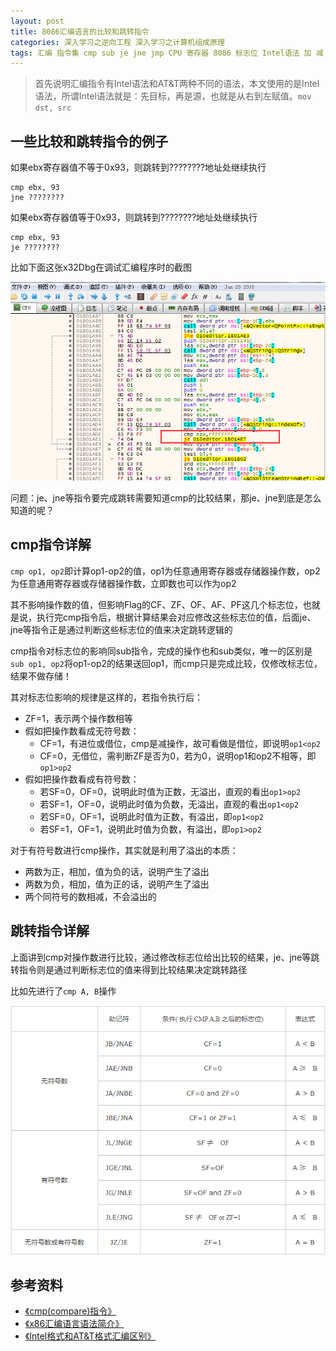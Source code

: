 ```yaml
---
layout: post
title: 8086汇编语言的比较和跳转指令
categories: 深入学习之逆向工程 深入学习之计算机组成原理
tags: 汇编 指令集 cmp sub je jne jmp CPU 寄存器 8086 标志位 Intel语法 加 减 整数溢出 
---
```


>首先说明汇编指令有Intel语法和AT&T两种不同的语法，本文使用的是Intel语法，所谓Intel语法就是：先目标，再是源，也就是从右到左赋值。`mov dst, src`

## 一些比较和跳转指令的例子

如果ebx寄存器值不等于0x93，则跳转到????????地址处继续执行

```
cmp ebx, 93
jne ????????
```

如果ebx寄存器值等于0x93，则跳转到????????地址处继续执行

```
cmp ebx, 93
je ????????
```

比如下面这张x32Dbg在调试汇编程序时的截图

![image](../media/image/2018-02-05/01.png)

问题：je、jne等指令要完成跳转需要知道cmp的比较结果，那je、jne到底是怎么知道的呢？

## cmp指令详解

`cmp op1, op2`即计算op1-op2的值，op1为任意通用寄存器或存储器操作数，op2为任意通用寄存器或存储器操作数，立即数也可以作为op2

其不影响操作数的值，但影响Flag的CF、ZF、OF、AF、PF这几个标志位，也就是说，执行完cmp指令后，根据计算结果会对应修改这些标志位的值，后面je、jne等指令正是通过判断这些标志位的值来决定跳转逻辑的

cmp指令对标志位的影响同sub指令，完成的操作也和sub类似，唯一的区别是`sub op1, op2`将op1-op2的结果送回op1，而cmp只是完成比较，仅修改标志位，结果不做存储！

其对标志位影响的规律是这样的，若指令执行后：

* ZF=1，表示两个操作数相等
* 假如把操作数看成无符号数：
	* CF=1，有进位或借位，cmp是减操作，故可看做是借位，即说明`op1<op2`
	* CF=0，无借位，需判断ZF是否为0，若为0，说明op1和op2不相等，即`op1>op2`
* 假如把操作数看成有符号数：
	* 若SF=0，OF=0，说明此时值为正数，无溢出，直观的看出`op1>op2`
	* 若SF=1，OF=0，说明此时值为负数，无溢出，直观的看出`op1<op2`
	* 若SF=0，OF=1，说明此时值为正数，有溢出，即`op1<op2`
	* 若SF=1，OF=1，说明此时值为负数，有溢出，即`op1>op2`

对于有符号数进行cmp操作，其实就是利用了溢出的本质：

* 两数为正，相加，值为负的话，说明产生了溢出
* 两数为负，相加，值为正的话，说明产生了溢出
* 两个同符号的数相减，不会溢出的

## 跳转指令详解

上面讲到cmp对操作数进行比较，通过修改标志位给出比较的结果，je、jne等跳转指令则是通过判断标志位的值来得到比较结果决定跳转路径

比如先进行了`cmp A, B`操作

![image](../media/image/2018-02-05/02.png)

## 参考资料

* [《cmp(compare)指令》](http://blog.csdn.net/farmwang/article/details/50194337)
* [《x86汇编语言语法简介》](http://www.xumenger.com/x86-20160720/)
* [《Intel格式和AT&T格式汇编区别》](https://www.cnblogs.com/hdk1993/p/4820353.html)
